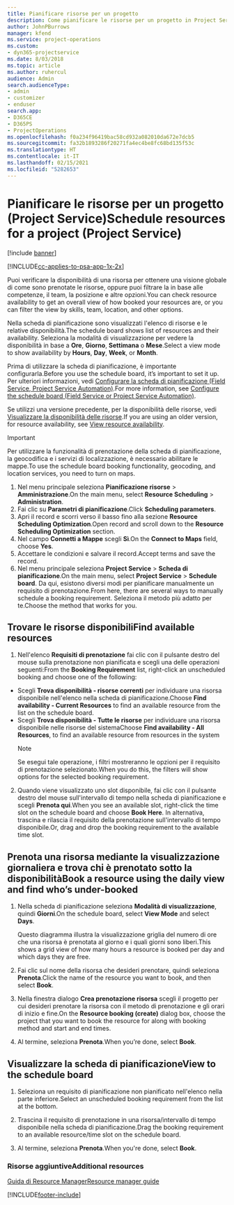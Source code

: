 ```yaml
---
title: Pianificare risorse per un progetto
description: Come pianificare le risorse per un progetto in Project Service
author: JohnPBurrows
manager: kfend
ms.service: project-operations
ms.custom:
- dyn365-projectservice
ms.date: 8/03/2018
ms.topic: article
ms.author: ruhercul
audience: Admin
search.audienceType:
- admin
- customizer
- enduser
search.app:
- D365CE
- D365PS
- ProjectOperations
ms.openlocfilehash: f0a234f96419bac58cd932a082010da672e7dcb5
ms.sourcegitcommit: fa32b1893286f20271fa4ec4be8fc68bd135f53c
ms.translationtype: HT
ms.contentlocale: it-IT
ms.lasthandoff: 02/15/2021
ms.locfileid: "5282653"
---
```

# <a name="schedule-resources-for-a-project-project-service"></a><span data-ttu-id="cc9e5-103">Pianificare le risorse per un progetto (Project Service)</span><span class="sxs-lookup"><span data-stu-id="cc9e5-103">Schedule resources for a project (Project Service)</span></span>

[!include [banner](../includes/psa-now-project-operations.md)]

[!INCLUDE[cc-applies-to-psa-app-1x-2x](../includes/cc-applies-to-psa-app-1x-2x.md)]

<span data-ttu-id="cc9e5-104">Puoi verificare la disponibilità di una risorsa per ottenere una visione globale di come sono prenotate le risorse, oppure puoi filtrare la in base alle competenze, il team, la posizione e altre opzioni.</span><span class="sxs-lookup"><span data-stu-id="cc9e5-104">You can check resource availability to get an overall view of how booked your resources are, or you can filter the view by skills, team, location, and other options.</span></span>  
  
<span data-ttu-id="cc9e5-105">Nella scheda di pianificazione sono visualizzati l'elenco di risorse e le relative disponibilità.</span><span class="sxs-lookup"><span data-stu-id="cc9e5-105">The schedule board shows list of resources and their availability.</span></span> <span data-ttu-id="cc9e5-106">Seleziona la modalità di visualizzazione per vedere la disponibilità in base a **Ore**, **Giorno**, **Settimana** o **Mese**.</span><span class="sxs-lookup"><span data-stu-id="cc9e5-106">Select a view mode to show availability by **Hours**, **Day**, **Week**, or **Month**.</span></span>  
  
<span data-ttu-id="cc9e5-107">Prima di utilizzare la scheda di pianificazione, è importante configurarla.</span><span class="sxs-lookup"><span data-stu-id="cc9e5-107">Before you use the schedule board, it’s important to set it up.</span></span> <span data-ttu-id="cc9e5-108">Per ulteriori informazioni, vedi [Configurare la scheda di pianificazione (Field Service, Project Service Automation)](https://docs.microsoft.com/dynamics365/field-service/configure-schedule-board).</span><span class="sxs-lookup"><span data-stu-id="cc9e5-108">For more information, see [Configure the schedule board (Field Service or Project Service Automation)](https://docs.microsoft.com/dynamics365/field-service/configure-schedule-board).</span></span>
  
<span data-ttu-id="cc9e5-109">Se utilizzi una versione precedente, per la disponibilità delle risorse, vedi [Visualizzare la disponibilità delle risorse](../psa/view-resource-availability.md).</span><span class="sxs-lookup"><span data-stu-id="cc9e5-109">If you are using an older version, for resource availability, see [View resource availability](../psa/view-resource-availability.md).</span></span>  

> [!IMPORTANT]
>  <span data-ttu-id="cc9e5-110">Per utilizzare la funzionalità di prenotazione della scheda di pianificazione, la geocodifica e i servizi di localizzazione, è necessario abilitare le mappe.</span><span class="sxs-lookup"><span data-stu-id="cc9e5-110">To use the schedule board booking functionality, geocoding, and location services, you need to turn on maps.</span></span>  
> 
> 1. <span data-ttu-id="cc9e5-111">Nel menu principale seleziona **Pianificazione risorse** > **Amministrazione**.</span><span class="sxs-lookup"><span data-stu-id="cc9e5-111">On the main menu, select **Resource Scheduling** > **Administration**.</span></span>  
> 2. <span data-ttu-id="cc9e5-112">Fai clic su **Parametri di pianificazione**.</span><span class="sxs-lookup"><span data-stu-id="cc9e5-112">Click **Scheduling parameters**.</span></span>  
> 3. <span data-ttu-id="cc9e5-113">Apri il record e scorri verso il basso fino alla sezione **Resource Scheduling Optimization**.</span><span class="sxs-lookup"><span data-stu-id="cc9e5-113">Open record and scroll down to the **Resource Scheduling Optimization** section.</span></span>  
> 4. <span data-ttu-id="cc9e5-114">Nel campo **Connetti a Mappe** scegli **Sì**.</span><span class="sxs-lookup"><span data-stu-id="cc9e5-114">On the **Connect to Maps** field, choose **Yes**.</span></span>  
> 5. <span data-ttu-id="cc9e5-115">Accettare le condizioni e salvare il record.</span><span class="sxs-lookup"><span data-stu-id="cc9e5-115">Accept terms and save the record.</span></span>  
> 6. <span data-ttu-id="cc9e5-116">Nel menu principale seleziona **Project Service** > **Scheda di pianificazione**.</span><span class="sxs-lookup"><span data-stu-id="cc9e5-116">On the main menu, select **Project Service** > **Schedule board**.</span></span> <span data-ttu-id="cc9e5-117">Da qui, esistono diversi modi per pianificare manualmente un requisito di prenotazione.</span><span class="sxs-lookup"><span data-stu-id="cc9e5-117">From here, there are several ways to manually schedule a booking requirement.</span></span> <span data-ttu-id="cc9e5-118">Seleziona il metodo più adatto per te.</span><span class="sxs-lookup"><span data-stu-id="cc9e5-118">Choose the method that works for you.</span></span>
  
## <a name="find-available-resources"></a><span data-ttu-id="cc9e5-119">Trovare le risorse disponibili</span><span class="sxs-lookup"><span data-stu-id="cc9e5-119">Find available resources</span></span>

1.  <span data-ttu-id="cc9e5-120">Nell'elenco **Requisiti di prenotazione** fai clic con il pulsante destro del mouse sulla prenotazione non pianificata e scegli una delle operazioni seguenti:</span><span class="sxs-lookup"><span data-stu-id="cc9e5-120">From the **Booking Requirement** list, right-click an unscheduled booking and choose one of the following:</span></span>  
  
- <span data-ttu-id="cc9e5-121">Scegli **Trova disponibilità - risorse correnti** per individuare una risorsa disponibile nell'elenco nella scheda di pianificazione.</span><span class="sxs-lookup"><span data-stu-id="cc9e5-121">Choose **Find availability - Current Resources** to find an available resource from the list on the schedule board.</span></span>  
- <span data-ttu-id="cc9e5-122">Scegli **Trova disponibilità - Tutte le risorse** per individuare una risorsa disponibile nelle risorse del sistema</span><span class="sxs-lookup"><span data-stu-id="cc9e5-122">Choose **Find availability - All Resources**, to find an available resource from resources in the system</span></span>  
   > [!NOTE]
   >  <span data-ttu-id="cc9e5-123">Se esegui tale operazione, i filtri mostreranno le opzioni per il requisito di prenotazione selezionato.</span><span class="sxs-lookup"><span data-stu-id="cc9e5-123">When you do this, the filters will show options for the selected booking requirement.</span></span>  
  
2. <span data-ttu-id="cc9e5-124">Quando viene visualizzato uno slot disponibile, fai clic con il pulsante destro del mouse sull'intervallo di tempo nella scheda di pianificazione e scegli **Prenota qui**.</span><span class="sxs-lookup"><span data-stu-id="cc9e5-124">When you see an available slot, right-click the time slot on the schedule board and choose **Book Here**.</span></span> <span data-ttu-id="cc9e5-125">In alternativa, trascina e rilascia il requisito della prenotazione sull'intervallo di tempo disponibile.</span><span class="sxs-lookup"><span data-stu-id="cc9e5-125">Or, drag and drop the booking requirement to the available time slot.</span></span>  
  

## <a name="book-a-resource-using-the-daily-view-and-find-whos-under-booked"></a><span data-ttu-id="cc9e5-126">Prenota una risorsa mediante la visualizzazione giornaliera e trova chi è prenotato sotto la disponibilità</span><span class="sxs-lookup"><span data-stu-id="cc9e5-126">Book a resource using the daily view and find who’s under-booked</span></span>
  
1.  <span data-ttu-id="cc9e5-127">Nella scheda di pianificazione seleziona **Modalità di visualizzazione**, quindi **Giorni**.</span><span class="sxs-lookup"><span data-stu-id="cc9e5-127">On the schedule board, select **View Mode** and select **Days**.</span></span>  
  
    <span data-ttu-id="cc9e5-128">Questo diagramma illustra la visualizzazione griglia del numero di ore che una risorsa è prenotata al giorno e i quali giorni sono liberi.</span><span class="sxs-lookup"><span data-stu-id="cc9e5-128">This shows a grid view of how many hours a resource is booked per day and which days they are free.</span></span>  
  
2.  <span data-ttu-id="cc9e5-129">Fai clic sul nome della risorsa che desideri prenotare, quindi seleziona **Prenota**.</span><span class="sxs-lookup"><span data-stu-id="cc9e5-129">Click the name of the resource you want to book, and then select **Book**.</span></span>  
  
3.  <span data-ttu-id="cc9e5-130">Nella finestra dialogo **Crea prenotazione risorsa** scegli il progetto per cui desideri prenotare la risorsa con il metodo di prenotazione e gli orari di inizio e fine.</span><span class="sxs-lookup"><span data-stu-id="cc9e5-130">On the **Resource booking (create)** dialog box, choose the project that you want to book the resource for along with booking method and start and end times.</span></span>  
  
4.  <span data-ttu-id="cc9e5-131">Al termine, seleziona **Prenota**.</span><span class="sxs-lookup"><span data-stu-id="cc9e5-131">When you’re done, select **Book**.</span></span>  
  
## <a name="view-to-the-schedule-board"></a><span data-ttu-id="cc9e5-132">Visualizzare la scheda di pianificazione</span><span class="sxs-lookup"><span data-stu-id="cc9e5-132">View to the schedule board</span></span>
  
1.  <span data-ttu-id="cc9e5-133">Seleziona un requisito di pianificazione non pianificato nell'elenco nella parte inferiore.</span><span class="sxs-lookup"><span data-stu-id="cc9e5-133">Select an unscheduled booking requirement from the list at the bottom.</span></span>  
  
2.  <span data-ttu-id="cc9e5-134">Trascina il requisito di prenotazione in una risorsa/intervallo di tempo disponibile nella scheda di pianificazione.</span><span class="sxs-lookup"><span data-stu-id="cc9e5-134">Drag the booking requirement to an available resource/time slot on the schedule board.</span></span>  
  
3.  <span data-ttu-id="cc9e5-135">Al termine, seleziona **Prenota**.</span><span class="sxs-lookup"><span data-stu-id="cc9e5-135">When you're done, select **Book**.</span></span>  
  
### <a name="additional-resources"></a><span data-ttu-id="cc9e5-136">Risorse aggiuntive</span><span class="sxs-lookup"><span data-stu-id="cc9e5-136">Additional resources</span></span>  
 [<span data-ttu-id="cc9e5-137">Guida di Resource Manager</span><span class="sxs-lookup"><span data-stu-id="cc9e5-137">Resource manager guide</span></span>](../psa/resource-manager-guide.md)


[!INCLUDE[footer-include](../includes/footer-banner.md)]